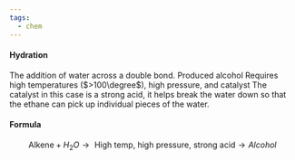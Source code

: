 ```yaml
---
tags:
  - chem
---
```

#### Hydration
The addition of water across a double bond.
	Produced alcohol
	Requires high temperatures ($>100\degree$), high pressure, and catalyst
		The catalyst in this case is a strong acid, it helps break the water down so that the ethane can pick up individual pieces of the water. 
#### Formula
$$\textrm{Alkene} + H_2O \rightarrow \textrm{ High temp, high pressure, strong acid}\rightarrow Alcohol$$